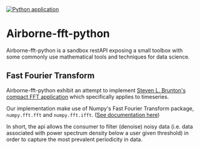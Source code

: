 [![Python application](https://github.com/bjartejensen/airborne-fft-python/actions/workflows/airborne-fft-unittest.yml/badge.svg)](https://github.com/bjartejensen/airborne-fft-python/actions/workflows/airborne-fft-unittest.yml)

# Airborne-fft-python 

Airborne-fft-python is a sandbox restAPI exposing a small toolbox with some commonly use mathematical tools and techniques for data science.

## Fast Fourier Transform

Airborne-fft-python exhibit an attempt to implement [Steven L. Brunton's compact FFT application](https://www.youtube.com/watch?v=s2K1JfNR7Sc) which specifically applies to timeseries.

Our implementation make use of Numpy's Fast Fourier Transform package, `numpy.fft.fft` and `numpy.fft.ifft`. ([See documentation here](https://numpy.org/doc/stable/reference/generated/numpy.fft.fft.html))

In short, the api allows the consumer to filter (denoise) noisy data (i.e. data associated with power spectrum density below a user given threshold) in order to capture the most prevalent periodicity in data.

